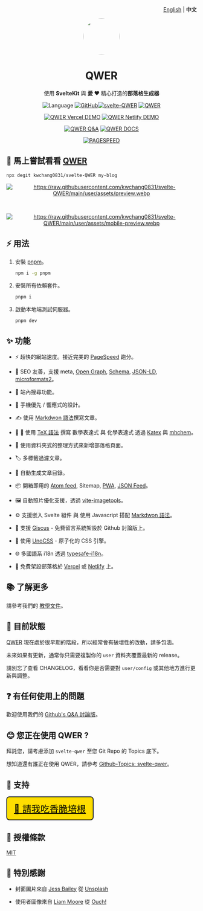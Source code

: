 <p align="right"><a href="https://github.com/kwchang0831/svelte-QWER/blob/main/README.md">English</a> | <strong>中文</strong></p>

<p align="center">
<a href="https://svelte-qwer.vercel.app/"><img src=https://raw.githubusercontent.com/kwchang0831/svelte-QWER/main/user/assets/avatar.png width=96 hieght=96 style="border-radius: 9999px; object-fit: cover;" /></a>
</p>

<h1 align="center">QWER</h1>

<p align="center">
使用 <b>SvelteKit</b> 與 <b>愛 ❤</b> 精心打造的<b>部落格生成器</b>
</p>

<p align="center"><img src="https://img.shields.io/github/languages/top/kwchang0831/svelte-QWER?color=%23ff3e00&logo=Svelte" alt="Language" />
<a href="https://github.com/kwchang0831/svelte-QWER/blob/main/LICENSE"><img alt="GitHub" src="https://img.shields.io/github/license/kwchang0831/svelte-QWER" alt="License"></a><a href="https://github.com/kwchang0831/svelte-QWER/blob/main/CHANGELOG.md"><img src="https://img.shields.io/badge/更新日誌-svelte--QWER-lightgreen?logo=Keep a Changelog" alt="svelte-QWER"></a>
<a href="https://github.com/kwchang0831/svelte-QWER/blob/main/QWER/CHANGELOG.md"><img src="https://img.shields.io/badge/更新日誌-QWER-lightgreen?logo=Keep a Changelog" alt="QWER"></a></p>

<p align="center">
<a href="https://svelte-qwer.vercel.app"><img src="https://img.shields.io/badge/🚀 示範網站-Vercel-informational?style=for-the-badge" alt="QWER Vercel DEMO"></a>
<a href="https://svelte-qwer.netlify.app"><img src="https://img.shields.io/badge/🚀 示範網站-Netlify-informational?style=for-the-badge" alt="QWER Netlify DEMO"></a>
</p>

<p align="center">
<a href="https://github.com/kwchang0831/svelte-QWER/discussions/categories/q-a"><img src="https://img.shields.io/badge/💬 討論版-Q&A-informational?style=for-the-badge" alt="QWER Q&A"></a>
<a href="https://docs-svelte-qwer.vercel.app/"><img src="https://img.shields.io/badge/📝 使用教學-DOCS-informational?style=for-the-badge" alt="QWER DOCS"></a>
</p>

<p align="center"><a href="https://pagespeed.web.dev/report?url=https%3A%2F%2Fsvelte-qwer.vercel.app%2F&form_factor=desktop"><img style="float:middle" width="auto" alt="PAGESPEED" src="https://raw.githubusercontent.com/gist/kwchang0831/acd18fa5e12de9be28a34617beffe5de/raw/metrics.pagespeed.svg"></a></p>

## 🎉 馬上嘗試看看 [QWER](https://github.com/kwchang0831/svelte-QWER/)

```bash
npx degit kwchang0831/svelte-QWER my-blog
```

<p align="center"><a href="https://svelte-qwer.vercel.app"><img src="https://raw.githubusercontent.com/kwchang0831/svelte-QWER/main/user/assets/preview.webp" alt="https://raw.githubusercontent.com/kwchang0831/svelte-QWER/main/user/assets/preview.webp" /></a></p>
<br/>
<p align="center"><a href="https://svelte-qwer.vercel.app"><img src="https://raw.githubusercontent.com/kwchang0831/svelte-QWER/main/user/assets/mobile-preview.webp" alt="https://raw.githubusercontent.com/kwchang0831/svelte-QWER/main/user/assets/mobile-preview.webp" /></a></p>

## ⚡️ 用法

1. 安裝 [pnpm](https://github.com/pnpm/pnpm)。

   ```bash
   npm i -g pnpm
   ```

1. 安裝所有依賴套件。

   ```bash
   pnpm i
   ```

1. 啟動本地端測試伺服器。

   ```bash
   pnpm dev
   ```

## ✨ 功能

- ⚡ 超快的網站速度。接近完美的 [PageSpeed](https://pagespeed.web.dev/) 跑分。

- 🤗 SEO 友善，支援 meta, [Open Graph](https://ogp.me/), [Schema](https://schema.org/), [JSON-LD](https://json-ld.org/), [microformats2](https://indieweb.org/microformats2)。

- 🔎 站內搜尋功能。

- 📱 手機優先 / 響應式的設計。

- ✍️ 使用 [Markdwon 語法](https://www.markdownguide.org/basic-syntax/)撰寫文章。

- 🧮 🧪 使用 [TeX 語法](https://www.math.brown.edu/johsilve/ReferenceCards/TeXRefCard.v1.5.pdf) 撰寫 數學表達式 與 化學表達式 透過 [Katex](https://katex.org/) 與 [mhchem](https://mhchem.github.io/MathJax-mhchem/)。

- 📁 使用資料夾式的整理方式來新增部落格頁面。

- 🏷️ 多標籤過濾文章。

- 📄 自動生成文章目錄。

- 📦 開箱即用的 [Atom feed](https://validator.w3.org/feed/docs/atom.html), Sitemap, [PWA](https://web.dev/progressive-web-apps/), [JSON Feed](https://www.jsonfeed.org/)。

- 🖼️ 自動照片優化支援，透過 [vite-imagetools](https://github.com/JonasKruckenberg/imagetools)。

- ⚙️ 支援嵌入 Svelte 組件 與 使用 Javascript 搭配 [Markdwon 語法](https://www.markdownguide.org/basic-syntax/)。

- 💬 支援 [Giscus](https://github.com/giscus/giscus) - 免費留言系統架設於 Github 討論版上。

- 💄 使用 [UnoCSS](https://github.com/unocss/unocss) - 原子化的 CSS 引擎。

- 🌐 多國語系 i18n 透過 [typesafe-i18n](https://github.com/ivanhofer/typesafe-i18n)。

- 🚀 免費架設部落格於 [Vercel](https://vercel.com/) 或 [Netlify](https://Netlify.com/) 上。

## 📚 了解更多

請參考我們的 [教學文件](https://docs-svelte-qwer.vercel.app/)。

## 👷 目前狀態

[QWER](https://github.com/kwchang0831/svelte-QWER) 現在處於很早期的階段，所以經常會有破壞性的改動，請多包涵。

未來如果有更新，通常你只需要複製你的 `user` 資料夾覆蓋最新的 release。

請別忘了查看 CHANGELOG，看看你是否需要對 `user/config` 或其他地方進行更新與調整。

## ❓ 有任何使用上的問題

歡迎使用我們的 [Github's Q&A 討論版](https://github.com/kwchang0831/svelte-QWER/discussions/categories/q-a)。

## 😊 您正在使用 QWER ?

拜託您，請考慮添加 `svelte-qwer` 至您 Git Repo 的 Topics 底下。

想知道還有誰正在使用 QWER，請參考 [Github-Topics: svelte-qwer](https://github.com/topics/svelte-qwer)。

## 🎉 支持

<div class="flex" style="display:inline-block; font-size: 24px; --un-bg-opacity: 1; background-color: rgba(255, 221, 0); border-radius: 0.5rem; padding: 12px 18px; border: 2px solid;">
<a class="flex"  href="https://www.buymeacoffee.com/kwchang0831" style="color: black;" >
<span>🥓</span>
<span>請我吃香脆培根</span>
</a>
</div>

## 📝 授權條款

[MIT](https://github.com/kwchang0831/svelte-QWER/blob/main/LICENSE)

## 🙏 特別感謝

- 封面圖片來自 <a href="https://unsplash.com/@jessbaileydesigns?utm_source=unsplash&utm_medium=referral&utm_content=creditCopyText">Jess Bailey</a> 從 <a href="https://unsplash.com/s/photos/note?utm_source=unsplash&utm_medium=referral&utm_content=creditCopyText">Unsplash</a>

- 使用者圖像來自 <a href="https://icons8.com/illustrations/author/GrbQqWBEhaDS">Liam Moore</a> 從 <a href="https://icons8.com/illustrations">Ouch!</a>
